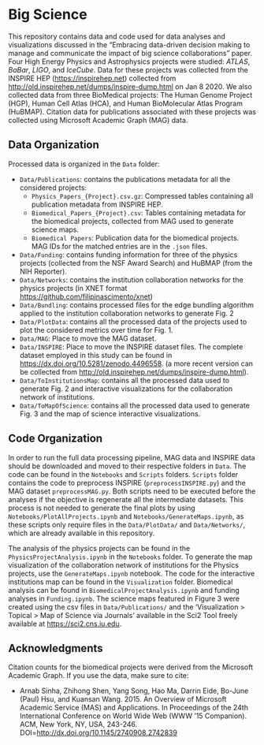 # Big Science
This repository contains data and code used for data analyses and visualizations discussed in the “Embracing data-driven decision making to manage and communicate the impact of big science collaborations” paper. Four High Energy Physics and Astrophysics projects were studied: *ATLAS*, *BaBar*, *LIGO*, and *IceCube*. Data for these projects was collected from the INSPIRE HEP (https://inspirehep.net) collected from http://old.inspirehep.net/dumps/inspire-dump.html on Jan 8 2020. We also collected data from three BioMedical projects: The Human Genome Project (HGP), Human Cell Atlas (HCA), and Human BioMolecular Atlas Program (HuBMAP). Citation data for publications associated with these projects was collected using Microsoft Academic Graph (MAG) data.

## Data Organization
Processed data is organized in the `Data` folder:
- `Data/Publications`: contains the publications metadata for all the considered projects:
   - `Physics_Papers_{Project}.csv.gz`: Compressed tables containing all publication metadata from INSPIRE HEP.
   - `Biomedical_Papers_{Project}.csv`: Tables containing metadata for the biomedical projects, collected from MAG used to generate science maps.   
   - `Biomedical Papers`: Publication data for the biomedical projects. MAG IDs for the matched entries are in the `.json` files.
- `Data/Funding`: contains funding information for three of the physics projects (collected from the NSF Award Search) and HuBMAP (from the NIH Reporter).
- `Data/Networks`: contains the institution collaboration networks for the physics projects (in XNET format https://github.com/filipinascimento/xnet)
- `Data/Bundling`: contains processed files for the edge bundling algorithm applied to the institution collaboration networks to generate Fig. 2
- `Data/PlotData`: contains all the processed data of the projects used to plot the considered metrics over time for Fig. 1.
- `Data/MAG`: Place to move the MAG dataset.
- `Data/INSPIRE`: Place to move the INSPIRE dataset files. The complete dataset employed in this study can be found in https://dx.doi.org/10.5281/zenodo.4496558. (a more recent version can be collected from http://old.inspirehep.net/dumps/inspire-dump.html).
- `Data/ToInstitutionsMap`: contains all the processed data used to generate Fig. 2 and interactive visualizations for the collaboration network of institutions.
- `Data/ToMapOfScience`: contains all the processed data used to generate Fig. 3 and the map of science interactive visualizations.


## Code Organization
In order to run the full data processing pipeline, MAG data and INSPIRE data should be downloaded and moved to their respective folders in `Data`. The code can be found in the `Notebooks` and `Scripts` folders. `Scripts` folder contains the code to preprocess INSPIRE (`preprocessINSPIRE.py`) and the MAG dataset `preprocessMAG.py`. Both scripts need to be executed before the analyses if the objective is regenerate all the intermediate datasets. This process is not needed to generate the final plots by using `Notebooks/PlotAllProjects.ipynb` and `Notebooks/GenerateMaps.ipynb`, as these scripts only require files in the `Data/PlotData/` and `Data/Networks/`, which are already available in this repository.

The analysis of the physics projects can be found in the `PhysicsProjectAnalysis.ipynb` in the `Notebooks` folder. To generate the map visualization of the collaboration network of institutions for the Physics projects, use the `GenerateMaps.ipynb` notebook. The code for the interactive institutions map can be found in the `Visualization` folder. Biomedical analysis can be found in `BiomedicalProjectAnalysis.ipynb` and funding analyses in `Funding.ipynb`.
The science maps featured in Figure 3 were created using the csv files in `Data/Publications/` and the ‘Visualization > Topical > Map of Science via Journals’ available in the Sci2 Tool freely available at https://sci2.cns.iu.edu. 




## Acknowledgments 
Citation counts for the biomedical projects were derived from the Microsoft Academic Graph. If you use the data, make sure to cite:

- Arnab Sinha, Zhihong Shen, Yang Song, Hao Ma, Darrin Eide, Bo-June (Paul) Hsu, and Kuansan Wang. 2015. An Overview of Microsoft Academic Service (MAS) and Applications. In Proceedings of the 24th International Conference on World Wide Web (WWW ’15 Companion). ACM, New York, NY, USA, 243-246. DOI=http://dx.doi.org/10.1145/2740908.2742839

